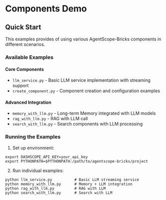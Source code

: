 # Components Demo

## Quick Start

This examples provides  of using various AgentScope-Bricks components in different scenarios.

### Available Examples

#### Core Components
- `llm_service.py` - Basic LLM service implementation with streaming support
- `create_component.py` - Component creation and configuration examples

#### Advanced Integration
- `memory_with_llm.py` - Long-term Memory integrated with LLM models
- `rag_with_llm.py` - RAG with LLM call
- `search_with_llm.py` - Search components with LLM processing

### Running the Examples

1. Set up environment:
```shell
export DASHSCOPE_API_KEY=your_api_key
export PYTHONPATH=$PYTHONPATH:/path/to/agentscope-bricks/project
```

2. Run individual examples:
```shell
python llm_service.py          # Basic LLM streaming service
python memory_with_llm.py      # Memory + LLM integration
python rag_with_llm.py         # RAG with LLM
python search_with_llm.py      # Search with LLM
```
